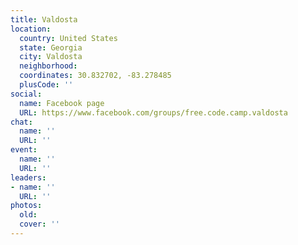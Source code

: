 ```yaml
---
title: Valdosta
location:
  country: United States
  state: Georgia
  city: Valdosta
  neighborhood: 
  coordinates: 30.832702, -83.278485
  plusCode: ''
social:
  name: Facebook page
  URL: https://www.facebook.com/groups/free.code.camp.valdosta
chat:
  name: ''
  URL: ''
event:
  name: ''
  URL: ''
leaders:
- name: ''
  URL: ''
photos:
  old: 
  cover: ''
---
```

